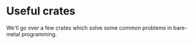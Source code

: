 # Useful crates

We'll go over a few crates which solve some common problems in bare-metal
programming.
